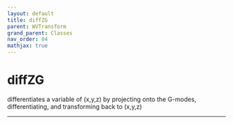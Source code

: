 ```yaml
---
layout: default
title: diffZG
parent: WVTransform
grand_parent: Classes
nav_order: 84
mathjax: true
---
```


#  diffZG

differentiates a variable of (x,y,z) by projecting onto the G-modes, differentiating, and transforming back to (x,y,z)


---

